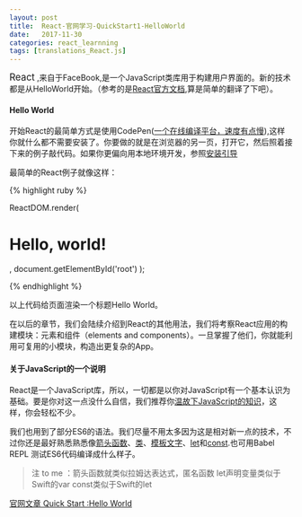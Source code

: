 ```yaml
---
layout: post
title:  React-官网学习-QuickStart1-HelloWorld
date:   2017-11-30
categories: react_learnning
tags: [translations_React.js]
---
```

<big>React</big> ,来自于FaceBook,是一个JavaScript类库用于构建用户界面的。新的技术都是从HelloWorld开始。（参考的是[React官方文档](https://reactjs.org/docs/hello-world.html),算是简单的翻译了下吧）。

#### Hello World

开始React的最简单方式是使用CodePen([一个在线编译平台，速度有点慢](https://codepen.io/pen?&editors=0010)),这样你就什么都不需要安装了。你要做的就是在浏览器的另一页，打开它，然后照着接下来的例子敲代码。如果你更偏向用本地环境开发，参照[安装引导](https://reactjs.org/docs/installation.html)

最简单的React例子就像这样：

{% highlight ruby %}

ReactDOM.render(
  <h1>Hello, world!</h1>,
  document.getElementById('root')
);

{% endhighlight %}

以上代码给页面渲染一个标题Hello World。

在以后的章节，我们会陆续介绍到React的其他用法，我们将考察React应用的构建模块：元素和组件（elements and components）。一旦掌握了他们，你就能利用可复用的小模块，构造出更复杂的App。

#### 关于JavaScript的一个说明

React是一个JavaScript库，所以，一切都是以你对JavaScript有一个基本认识为基础。要是你对这一点没什么自信，我们推荐你[温故下JavaScript的知识](https://developer.mozilla.org/en-US/docs/Web/JavaScript/A_re-introduction_to_JavaScript)，这样，你会轻松不少。

我们也用到了部分ES6的语法。我们尽量不用太多因为这是相对新一点的技术，不过你还是最好熟悉熟悉像[箭头函数]()、[类](https://developer.mozilla.org/en-US/docs/Web/JavaScript/Reference/Classes)、[模板文字](https://developer.mozilla.org/en-US/docs/Web/JavaScript/Reference/Template_literals)、[let](https://developer.mozilla.org/en-US/docs/Web/JavaScript/Reference/Statements/let)和[const](https://developer.mozilla.org/en-US/docs/Web/JavaScript/Reference/Statements/const).也可用Babel REPL 测试ES6代码编译成什么样子。

>注 to me ：箭头函数就类似拉姆达表达式，匿名函数
let声明变量类似于Swift的var
const类似于Swift的let



[官网文章 Quick Start :Hello World](https://reactjs.org/docs/hello-world.html)
